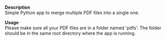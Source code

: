 <b>Description</b></br>
Simple Python app to merge multiple PDF files into a single one.

<b>Usage</b></br>
Please make sure all your PDF files are in a folder named 'pdfs'.
The folder should be in the same root directory where the app is running.
